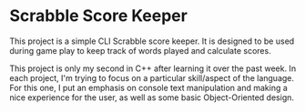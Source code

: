 # Scrabble Score Keeper

This project is a simple CLI Scrabble score keeper. It is designed to be used during game play to keep track of words played and calculate scores.

This project is only my second in C++ after learning it over the past week. In each project, I'm trying to focus on a particular skill/aspect of the language. For this one, I put an emphasis on console text manipulation and making a nice experience for the user, as well as some basic Object-Oriented design. 
